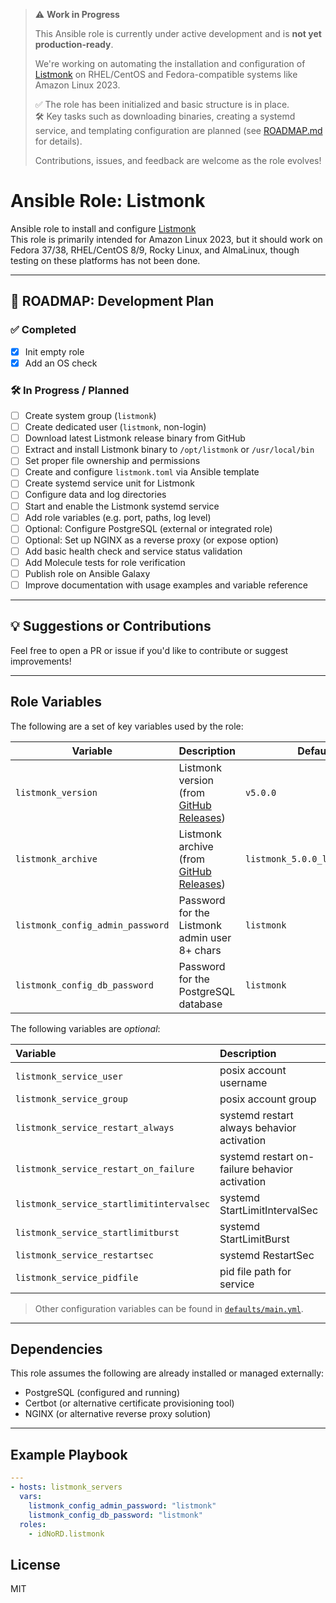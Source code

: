 > ⚠️ **Work in Progress**
>
> This Ansible role is currently under active development and is **not yet production-ready**.
>
> We're working on automating the installation and configuration of [Listmonk](https://listmonk.app) on RHEL/CentOS and Fedora-compatible systems like Amazon Linux 2023.
>
> ✅ The role has been initialized and basic structure is in place.  
> 🛠️ Key tasks such as downloading binaries, creating a systemd service, and templating configuration are planned (see [ROADMAP.md](./ROADMAP.md) for details).
>
> Contributions, issues, and feedback are welcome as the role evolves!


# Ansible Role: Listmonk

Ansible role to install and configure [Listmonk](https://listmonk.app)  
This role is primarily intended for Amazon Linux 2023, but it should work on Fedora 37/38, RHEL/CentOS 8/9, Rocky Linux, and AlmaLinux, though testing on these platforms has not been done.

---

## 📍 ROADMAP: Development Plan

### ✅ Completed
- [x] Init empty role
- [x] Add an OS check

### 🛠️ In Progress / Planned
- [ ] Create system group (`listmonk`)
- [ ] Create dedicated user (`listmonk`, non-login)
- [ ] Download latest Listmonk release binary from GitHub
- [ ] Extract and install Listmonk binary to `/opt/listmonk` or `/usr/local/bin`
- [ ] Set proper file ownership and permissions
- [ ] Create and configure `listmonk.toml` via Ansible template
- [ ] Create systemd service unit for Listmonk
- [ ] Configure data and log directories
- [ ] Start and enable the Listmonk systemd service
- [ ] Add role variables (e.g. port, paths, log level)
- [ ] Optional: Configure PostgreSQL (external or integrated role)
- [ ] Optional: Set up NGINX as a reverse proxy (or expose option)
- [ ] Add basic health check and service status validation
- [ ] Add Molecule tests for role verification
- [ ] Publish role on Ansible Galaxy
- [ ] Improve documentation with usage examples and variable reference

---

## 💡 Suggestions or Contributions

Feel free to open a PR or issue if you'd like to contribute or suggest improvements!

---

## Role Variables

The following are a set of key variables used by the role:

| Variable                | Description                                                                           | Default value                       |
|------------------------|---------------------------------------------------------------------------------------|-------------------------------------|
| `listmonk_version`           | Listmonk version (from [GitHub Releases](https://github.com/knadh/listmonk/releases)) | `v5.0.0`  |
| `listmonk_archive`           | Listmonk archive (from [GitHub Releases](https://github.com/knadh/listmonk/releases)) | `listmonk_5.0.0_linux_amd64.tar.gz` |
| `listmonk_config_admin_password` | Password for the Listmonk admin user 8+ chars                                         | `listmonk`                          |
| `listmonk_config_db_password`    | Password for the PostgreSQL database                                                  | `listmonk`                          |

The following variables are _optional_:

| Variable | Description | Default |
|:---------|:------------|:---------|
|`listmonk_service_user`| posix account username | `listmonk` |
|`listmonk_service_group`| posix account group | `listmonk` |
|`listmonk_service_restart_always`| systemd restart always behavior activation | `False` |
|`listmonk_service_restart_on_failure`| systemd restart on-failure behavior activation | `False` |
|`listmonk_service_startlimitintervalsec`| systemd StartLimitIntervalSec | `300` |
|`listmonk_service_startlimitburst`| systemd StartLimitBurst | `5` |
|`listmonk_service_restartsec`| systemd RestartSec | `10s` |
|`listmonk_service_pidfile`| pid file path for service | `/run/listmonk/listmonk.pid` |

> Other configuration variables can be found in [`defaults/main.yml`](defaults/main.yml).

---

## Dependencies

This role assumes the following are already installed or managed externally:

- PostgreSQL (configured and running)
- Certbot (or alternative certificate provisioning tool)
- NGINX (or alternative reverse proxy solution)

---

## Example Playbook

```yaml
---
- hosts: listmonk_servers
  vars:
    listmonk_config_admin_password: "listmonk"
    listmonk_config_db_password: "listmonk"
  roles:
    - idNoRD.listmonk
```

License
---

MIT
